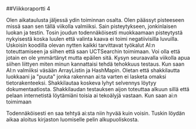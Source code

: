##Viikkoraportti 4

Olen aikataulusta jäljessä ydin toiminnan osalta. Olen päässyt pisteeseen
missä saan sen tällä viikolla valmiiksi. Sain pisteytykseen, jonkinlaisen
luokan ja testin. Tosin joudun todennäköisesti muokkaamaan pisteytystä 
nykyisestä koska luulen että valinta kaava ei toimi negatiivisilla luvuilla.
Uskoisin koodilla olevan nytten kaikki tarvittavat työkalut AI:n toteuttamiseen
ja siihen että saan UCTSearchin toimimaan. Voi olla että jotain en ole ymmärtänyt
mutta epäilen sitä. Kysyn seuraavalla viikolla apua siihen liittyen miten
minun kannattaisi tehdä tehokkuus testaus. Kun saan AI:n valmiiksi väsään
ArrayListin ja HashMapin. Oletan että shakkilautta luokkaani ja "puuta"
jonka rakennan ai:ta varten ei lasketa omaksi tietorakenteeksi. 
Shakkilautaa koskeva lyhyt selvennys löytyy dokumentaatiosta. 
Shakkilaudan testauksen aijon toteuttaa alkuun sillä että pelaan internetistä
löytämiäni toisia ai tekoälyjä vastaan. Kun saan ai:n toimimaan

Todennäköisesti en saa tehtyä ai:sta niin hyvää kuin voisin. Tuskin löydän aikaa
aloitus kirjaston luomiselle pelin alkupuoliskosta.
